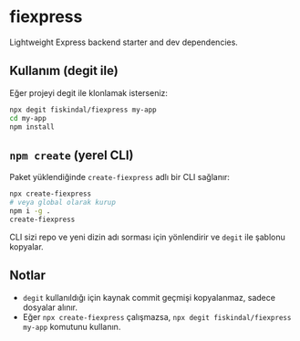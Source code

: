 # fiexpress

Lightweight Express backend starter and dev dependencies.

## Kullanım (degit ile)

Eğer projeyi degit ile klonlamak isterseniz:

```bash
npx degit fiskindal/fiexpress my-app
cd my-app
npm install
```

## `npm create` (yerel CLI)

Paket yüklendiğinde `create-fiexpress` adlı bir CLI sağlanır:

```bash
npx create-fiexpress
# veya global olarak kurup
npm i -g .
create-fiexpress
```

CLI sizi repo ve yeni dizin adı sorması için yönlendirir ve `degit` ile şablonu kopyalar.

## Notlar

- `degit` kullanıldığı için kaynak commit geçmişi kopyalanmaz, sadece dosyalar alınır.
- Eğer `npx create-fiexpress` çalışmazsa, `npx degit fiskindal/fiexpress my-app` komutunu kullanın.
